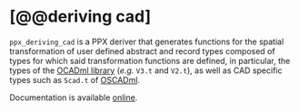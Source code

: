 # [@@deriving cad]
`ppx_deriving_cad` is a PPX deriver that generates functions for the spatial
transformation of user defined abstract and record types composed of types for
which said transformation functions are defined, in particular,
the types of the [OCADml library](https://github.com/OCADml/OCADml)
(*e.g.* `V3.t` and `V2.t`), as well as CAD specific types such as `Scad.t` of
[OSCADml](https://github.com/OCADml/OSCADml).

Documentation is available
[online](https://ocadml.github.io/ppx_deriving_cad/ppx_deriving_cad/index.html).
